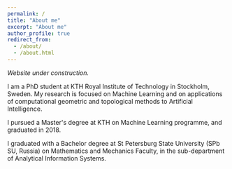 ```yaml
---
permalink: /
title: "About me"
excerpt: "About me"
author_profile: true
redirect_from: 
  - /about/
  - /about.html
---
```


_Website under construction._

I am a PhD student at KTH Royal Institute of Technology in Stockholm, Sweden. My research is focused on Machine Learning and on applications of computational geometric and topological methods to Artificial Intelligence.

I pursued a Master's degree at KTH on Machine Learning programme, and graduated in 2018.

I graduated with a Bachelor degree at St Petersburg State University (SPb SU, Russia) on Mathematics and Mechanics Faculty, in the sub-department of Analytical Information Systems.